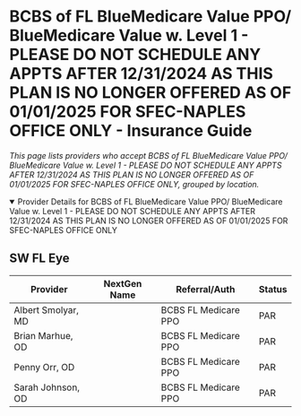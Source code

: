 # BCBS of FL BlueMedicare Value PPO/ BlueMedicare Value w. Level 1 - PLEASE DO NOT SCHEDULE ANY APPTS AFTER 12/31/2024 AS THIS PLAN IS NO LONGER OFFERED AS OF 01/01/2025 FOR SFEC-NAPLES OFFICE ONLY - Insurance Guide

*This page lists providers who accept BCBS of FL BlueMedicare Value PPO/ BlueMedicare Value w. Level 1 - PLEASE DO NOT SCHEDULE ANY APPTS AFTER 12/31/2024 AS THIS PLAN IS NO LONGER OFFERED AS OF 01/01/2025 FOR SFEC-NAPLES OFFICE ONLY, grouped by location.*

<details open><summary>Provider Details for BCBS of FL BlueMedicare Value PPO/ BlueMedicare Value w. Level 1 - PLEASE DO NOT SCHEDULE ANY APPTS AFTER 12/31/2024 AS THIS PLAN IS NO LONGER OFFERED AS OF 01/01/2025 FOR SFEC-NAPLES OFFICE ONLY</summary>

## SW FL Eye

| Provider | NextGen Name | Referral/Auth | Status |
|----------|-------------|--------------|--------|
| Albert Smolyar, MD |  | BCBS FL Medicare PPO | PAR |
| Brian Marhue, OD |  | BCBS FL Medicare PPO | PAR |
| Penny Orr, OD |  | BCBS FL Medicare PPO | PAR |
| Sarah Johnson, OD |  | BCBS FL Medicare PPO | PAR |

</details>

